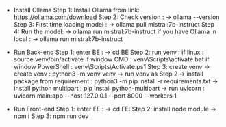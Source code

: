- Install Ollama
  Step 1: Install Ollama from link: https://ollama.com/download
  Step 2: Check version : -> ollama --version
  Step 3: First time loading model : -> ollama pull mistral:7b-instruct
  Step 4: Run the model: -> ollama run mistral:7b-instruct
  if you have Ollama in local : -> ollama run mistral:7b-instruct

- Run Back-end
  Step 1: enter BE : -> cd BE
  Step 2: run venv :
  if linux : source venv/bin/activate
  if window CMD : venv\Scripts\activate.bat
  if window PowerShell : venv\Scripts\Activate.ps1
  Step 3: create venv
  -> create venv : python3 -m venv venv
  -> run venv as Step 2
  -> install package from requirement : python3 -m pip install -r requirements.txt
  -> install python multipart : pip install python-multipart
  -> run uvicorn : uvicorn main:app --host 127.0.0.1 --port 8000 --workers 1

- Run Front-end
  Step 1: enter FE : -> cd FE:
  Step 2: install node module -> npm i
  Step 3: npm run dev
